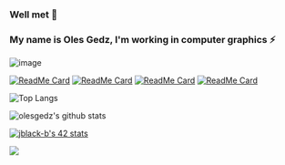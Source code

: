 ### Well met 👋 
### My name is Oles Gedz, I'm working in computer graphics ⚡

<!--
**olesgedz/olesgedz** is a ✨ _special_ ✨ repository because its `README.md` (this file) appears on your GitHub profile.

Here are some ideas to get you started:

- 🔭 I’m currently working on ...
- 🌱 I’m currently learning ...
- 👯 I’m looking to collaborate on ...
- 🤔 I’m looking for help with ...
- 💬 Ask me about ...
- 📫 How to reach me: ...
- 😄 Pronouns: ...
- ⚡ Fun fact: ...
-->
![image](https://github.com/olesgedz/olesgedz/blob/master/shader.gif)
<!-- 
github_dark 
&theme=radical -->
[![ReadMe Card](https://stats-mi41.vercel.app/api/pin/?username=olesgedz&repo=gbmu&show_icons=true&theme=github_dark)](https://github.com/olesgedz/gbmu)
[![ReadMe Card](https://stats-mi41.vercel.app/api/pin/?username=olesgedz&repo=Scop&show_icons=tru&theme=github_dark)](https://github.com/olesgedz/Scop)
[![ReadMe Card](https://stats-mi41.vercel.app/api/pin/?username=olesgedz&repo=RT&show_icons=true&theme=github_dark)](https://github.com/olesgedz/RT)
[![ReadMe Card](https://stats-mi41.vercel.app/api/pin/?username=olesgedz&repo=ft_vox&show_icons=true&theme=github_dark)](https://github.com/olesgedz/ft_vox)

![Top Langs](https://stats-mi41.vercel.app/api/top-langs/?username=olesgedz&show_icons=true&theme=github_dark) 

![olesgedz's github stats](https://stats-mi41.vercel.app/api?username=olesgedz&count_private=true&show_icons=true&theme=github_dark)

[![jblack-b's 42 stats](https://badge42.vercel.app/api/v2/cl1luezu6001109l92q7make0/stats?cursusId=21&coalitionId=39)](https://github.com/JaeSeoKim/badge42)

![](https://komarev.com/ghpvc/?username=olesgedz&label=PROFILE+VIEWS&style=flat-square)
